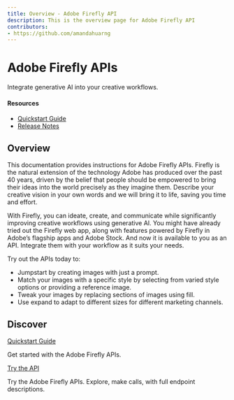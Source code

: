 ```yaml
---
title: Overview - Adobe Firefly API
description: This is the overview page for Adobe Firefly API
contributors:
- https://github.com/amandahuarng
---
```


<Hero slots="heading, text" background="rgb(233, 80, 80)"/>

# Adobe Firefly APIs

Integrate generative AI into your creative workflows.

<Resources slots="heading, links"/>

#### Resources

- [Quickstart Guide](./guides)
- [Release Notes](./release-notes/)

## Overview

This documentation provides instructions for Adobe Firefly APIs. Firefly is the natural extension of the technology Adobe has produced over the past 40 years, driven by the belief that people should be empowered to bring their ideas into the world precisely as they imagine them. Describe your creative vision in your own words and we will bring it to life, saving you time and effort.

With Firefly, you can ideate, create, and communicate while significantly improving creative workflows using generative AI. You might have already tried out the Firefly web app, along with features powered by Firefly in Adobe’s flagship apps and Adobe Stock. And now it is available to you as an API. Integrate them with your workflow as it suits your needs.

Try out the APIs today to:

- Jumpstart by creating images with just a prompt.
- Match your images with a specific style by selecting from varied style options or providing a reference image.
- Tweak your images by replacing sections of images using fill.
- Use expand to adapt to different sizes for different marketing channels.

## Discover

<DiscoverBlock slots="link, text"/>

<!-- ### Get Started -->

[Quickstart Guide](guides/)

Get started with the Adobe Firefly APIs.

<!-- <DiscoverBlock slots="heading, link, text"/>

### Guides

[Text-to-image API](guides/dummy_metrics_api/)

Returns information on the user's company that is necessary for making other Cat Analytics API calls.

<DiscoverBlock slots="link, text"/>

[Generative Expand API](guides/dummy_oauth_client/)

Provides configuration guidance and best practices for the /segments endpoint.

<DiscoverBlock slots="link, text"/>

[Generative Fill API](guides/dummy_using_postman/)

Provides configuration guidance and best practices for the /reports endpoint.

<DiscoverBlock slots="link, text"/>

[Upload Image API](guides/migrating/)

For help migrating from the 1.4 versions of the Analytics API to the newer and more capable /reports API. -->

<DiscoverBlock slots="link, text"/>

<!-- ### API References -->

[Try the API](api/)

Try the Adobe Firefly APIs. Explore, make calls, with full endpoint descriptions.

<!-- ## API Requests & Rate Limits

The timeout for API requests through adobe.io is currently *60 seconds*.

The default rate limit for an Cat Analytics Company is *120 requests per minute*. (The limit is enforced as *12 requests every 6 seconds*).
When rate limiting is being enforced you will get `429` HTTP response codes with the following response body: `{"error_code":"429050","message":"Too many requests"}`. -->
